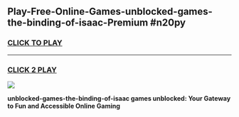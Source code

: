 
## Play-Free-Online-Games-unblocked-games-the-binding-of-isaac-Premium #n20py
<h3>
<a href="https://premium.freeplayer.one?title=unblocked-games-the-binding-of-isaac&ref=8M">CLICK TO PLAY</a></h3>
<hr>

<h3>
<a href="https://premium.freeplayer.one?title=unblocked-games-the-binding-of-isaac&ref=8M">CLICK 2 PLAY</a>
  
</h3>

<a href="https://premium.freeplayer.one?title=unblocked-games-the-binding-of-isaac&ref=8M"><img src="https://clearcache.store/games.png"></a>


**unblocked-games-the-binding-of-isaac games unblocked: Your Gateway to Fun and Accessible Online Gaming**
